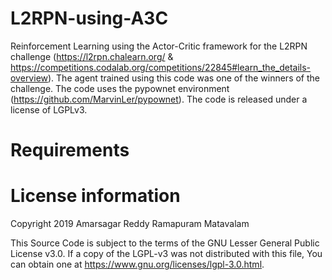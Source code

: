 # L2RPN-using-A3C

Reinforcement Learning using the Actor-Critic framework for the L2RPN challenge (https://l2rpn.chalearn.org/ & https://competitions.codalab.org/competitions/22845#learn_the_details-overview). The agent trained using this code was one of the winners of the challenge. The code uses the pypownet environment (https://github.com/MarvinLer/pypownet). The code is released under a license of LGPLv3.

# Requirements



# License information
Copyright 2019 Amarsagar Reddy Ramapuram Matavalam

This Source Code is subject to the terms of the GNU Lesser General Public License v3.0. If a copy of the LGPL-v3 was not distributed with this file, You can obtain one at https://www.gnu.org/licenses/lgpl-3.0.html.
